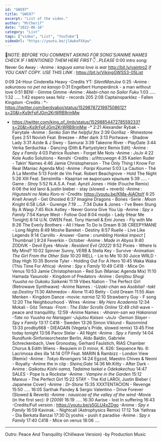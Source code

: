 ```yaml
---
id: "GWS97"
title: "GWS97"
excerpt: "List of the video."
author: "MrCherif"
date: "2022-06-16"
category: "List"
tags: ["video", "List", "YouTube"]
videoUrl: "https://youtu.be/jlAwbxFXXyw"
---
```

📌*NOTE*:
*BEFORE YOU COMMENT ASKING FOR SONG'S/ANIME NAMES CHECK IF I MENTIONED THEM HERE FIRST👇 ..PLEASE*
0:00 intro song: Never Go Away :
-Anime : *kaguya sama love is war*
http://bit.ly/vaintro2
*if YOU CANT COPY. USE THIS LINK :*
https://bit.ly/VikingGWSS3-05List

0:09 24-Hour Cinderella Heavy
-Credits YT: *SilentManJoe*
0:25
-Anime : *sakurasou no pet na kanojo*
0:31 Engelbert Humperdinck - a man without love
0:51 BENI - Gimme Gimme
-Anime : *Akebi-chan no Sailor Fuku*
1:03 .....
1:32 .....
1:42 espero seas feliz - records 205
2:08 Captainsparklez - Fallen Kingdom
-Credits : *- https://twitter.com/berdyaboi/status/1529878721997508612?s=20&t=Ks9rFpFJGm2KrWRB9rinMw
 - https://twitter.com/king_of_limb/status/1529885447278559233?s=20&t=Ks9rFpFJGm2KrWRB9rinMw -*
2:21 Alexander Rybak - Fairytale 
-Anime : *Senko San the helpful fox*
2:39 Gorillaz - Rhinestone Eyes
2:51 Novixh Feat. Breezee - After dark
3:13 Portwave - Shadow Lady
3:31 Azide & J Swey - Samurai
3:39 Takeone River - PlayDate
3:44 Verka Serduchka - Dancing (Dith & Partystylerz Remix Edit)
-Anime : *Spy x Family*
4:03 Patrice Rushen - Forget Me Nots
-Anime : *JoJo*
4:22 Kole Audio Solutions - Kenshi
-Credits : *u/ihtcuwagn*
4:35 Kaelen Ruder - Takin' Names
4:46 Jamie Christopherson - The Only Thing I Know For Real (Maniac Agenda Mix)
-Anime : *Paripi Koumei*
5:03 La Caution - Thé À La Menthe
5:13 Forêt de Vin Feat. Robert Beachgrove - Hold The Night
5:26 XIII Feat. Sensimilla - Квартал не выросших крыльев
5:39 .....
-Game : *Stray*
5:52 N.A.S.A. Feat. Aynzli Jones - Hide (Fouche Remix)
6:06 the kid laroi & justin bieber - stay (slowed + reverb)
-Anime : *Higutashi no Naku Koro ni*
-Credits: https://youtu.be/KMa-AiAOtpY
6:25 Knell Anwyll - Get Ghosted
6:37 Imagine Dragons - Bones
-Serie : *Moon Knight*
6:58 LiSA - Gurenge
7:19 ....
7:34 Duke & Jones - I've Been Stung By A Wasp
7:45 Rick Astley - Never Gonna Give You Up
-Anime : *Spy x Family*
7:54 Kanye West - Follow God
8:04 modjo - Lady (Hear Me Tonight)
8:14 U.N. OWEN Feat. Tony Harnell & Emi Jones - Fly with Me
8:26 The Everly Brothers - All I Have To Do Is Dream
8:38 CREEPYMANE - Long Nights
8:49 Moshe Bareket - Destiny
8:57 Ruelle - Live Like Legends
9:14 Carvillo - Answer
-Game : *crumbling Honkai impect*
[ Thumbnail ]
9:24 Feverkin - October
-Anime : *Made in Abyss*
9:40 ZODIVK - Devil Eyes
-Movie : *Resident Evil (2022)*
9:52 Pixies - Where Is My Mind?
10:02 Spinner Sunny, VERB & Stella Key - Survive
-Animation: *The Girl From the Other Side*
10:20 RIELL - Lie to Me
10:30 Juice WRLD - Stay High
10:35 Bonnie Tyler - Holding Out For A Hero
10:45 Waka Waka (This Time For Africa)
-Anime : *Spy x Family*
10:49 C418 - Mice On Venus
10:53 Jamie Christopherson - Red Sun (Maniac Agenda Mix)
11:10 Hamada Yasunobi - Kingdom of Predators
-Anime : *Genjitsu Shugi Yuusha no Oukoku Saikenki*
11:19 Vibes Nation - The Perfect Girl (Retrowave Synthwave)
-Anime Names : *-Uzaki-chan wa Asobitai!
-takt op.Destiny*
11:30 Akhmedov - Alone
11:40 Betty - Cold Dream
11:55 Alan Menken - Kingdom Dance
-movie: *narnia*
12:10 Strawberry Guy - F song
12:20 The Neighbourhood - Wires
-Anime : *My Hero Academia*
12:34 Mokali - Göz Teması
-From : *The Elder Scrolls Online*
12:49 chill wave - peace and tranquillity.
12:59
-Anime Names : *-Aharen-san wa Hakarenai
-Tate no Yuusha no Nariagari
-Jujutsu Kaisen
-JoJo
-Demon Slayer
-Spy x Family*
13:17 C418 - Sweden
13:26 Simon Viklund - Razormind
13:33 prodby668 - DIEAGAIN (Vegeta's Pride, slowed remix)
13:45 Fine today tonight
13:56 Parov Stelar - All Night
-Anime : *Spy x Family*
14:04 Rundfunk-Sinfonieorchester Berlin, Aldo Baldin, Gabriele Schreckenbach, Uwe Gronostay, Gerhard Faulstich, RIAS Chamber Chorus & Edith Wiens - Requiem in D minor, K. 626: Sequence No. 6: Lacrimosa dies illa 
14:14 OTP Feat. MARIN & Rambizz - London View (Remix)
-Anime : *Tokyo Revengers*
14:24 Egzod, Maestro Chives & Neoni - Royalty
-Anime the in clip : *Steins;Gate*
14:36 Mr.Kitty - After Dark
-Anime : *Gaikotsu Kishi-sama, Tadaima Isekai e Odekakechuu*
14:47 SALES - Pope Is a Rockstar
-Anime : *Vampire in the Garden*
15:12 Mareux - The Perfect Girl
15:22 STAY - The Kid LAROI, Justin Bieber ( Japanese Cover)
-Anime : *Dr-Stone*
15:35 XXXTENTACION - Revenge
15:50 .....
16:05 Sarthak Pandey & Sergio Valentino - Drive Forever (Slowed & Reverb)
-Anime : *nausicaa of the valley of the wind*
-Movie (in the first sec): *9 (2009)*
16:19 .....
16:30 Aarise - lost In suffering
16:43 
-Credits/Full version : https://youtu.be/s5GLU4xZDgo
-Anime : *Spy x Family*
16:59 Kavinsk. - Nightcall (Astrophysics Remix)
17:12 Tok Yathraa - Dia Berkata Banzai
17:30 Dj yoshis - push it paradise 
-Anime : *Spy x Family*
17:40 C418 - Mice on venus 
18:06 ....
----
Outro: Peace And Tranquility (Chillwave Version) -by Production Music
